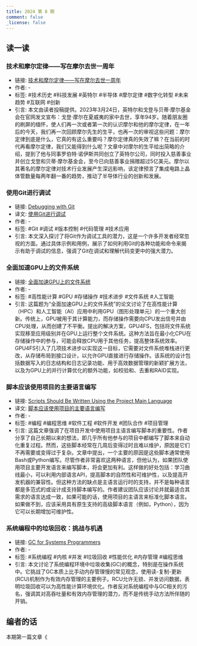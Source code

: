 ```yaml
---
title: 2024 第 8 期
comment: false
_license: false
---
```


## 读一读

### 技术和摩尔定律——写在摩尔去世一周年

- 链接: [技术和摩尔定律——写在摩尔去世一周年](http://blog.3n1ac.com/article/tech-and-moore’s-law#6ae77545845e499ab187e631198b71e4)
- 作者: -
- 标签: #技术历史 #科技发展 #英特尔 #半导体 #摩尔定律 #数字化转型 #未来趋势 #互联网 #创新
- 引言: 本文由读者投稿提供。2023年3月24日，英特尔和戈登与贝蒂·摩尔基金会在官网发文宣布：戈登·摩尔在夏威夷的家中去世，享年94岁。随着朋友圈的刷屏的缅怀，使人们再一次或者第一次的认识摩尔和他的摩尔定律，在一年后的今天，我们再一次回顾摩尔先生的生平，也再一次的审视这些问题：摩尔定律到底是什么，它真的有这么重要吗？摩尔定律真的失效了嘛？在当前的时代再看摩尔定律，我们又能得到什么呢？文章中对摩尔的生平给出简略的介绍，提到了他与同事罗伯特·诺伊斯共同创立了英特尔公司，同时投入慈善事业并创立戈登和贝蒂·摩尔基金会，至今已向慈善事业捐赠超过5亿美元。摩尔以其著名的摩尔定律对技术行业发展产生深远影响，该定律预言了集成电路上晶体管数量每两年翻一番的趋势，推动了半导体行业的创新和发展。

### 使用Git进行调试

- 链接: [Debugging with Git](https://lucasoshiro.github.io/posts-en/2023-02-13-git-debug/)
- 译文: [使用Git进行调试](https://endermio.notion.site/Git-df1d15d648f849caba472909765be01d)
- 作者: -
- 标签: #Git #调试 #版本控制 #代码管理 #技术应用
- 引言: 本文深入探讨了将Git作为调试工具的潜力，这是一个许多开发者经常忽视的方面。通过具体示例和用例，展示了如何利用Git的各种功能和命令来揭示有助于调试的信息，强调了Git在调试和理解代码变更中的强大潜力。

### 全面加速GPU上的文件系统

- 链接: [全面加速GPU上的文件系统](https://dl.gi.de/server/api/core/bitstreams/7c7a8830-fd81-4e56-8507-cd4809020660/content)
- 作者: -
- 标签: #高性能计算 #GPU #存储操作 #技术进步 #文件系统 #人工智能
- 引言: 这篇题为“全面加速GPU上的文件系统”的论文讨论了在高性能计算（HPC）和人工智能（AI）应用中利用GPU（图形处理单元）的一个重大创新。传统上，GPU被用于其计算能力，而存储操作需要向CPU发出信号并由CPU处理，从而创建了不平衡。提出的解决方案，GPU4FS，包括将文件系统实现移至应用级别并在GPU上运行整个文件系统。这种方法旨在最小化CPU在存储操作中的参与，可能会释放CPU用于其他任务，提高整体系统效率。GPU4FS引入了几项技术进步以实现这一目标，它需要对文件系统堆栈进行更改，从存储布局到接口设计，以允许GPU直接进行存储操作。该系统的设计包括数据写入的日志结构和日志记录功能、用于高效数据管理的新颖扩展方法，以及为GPU上的并行计算优化的额外功能，如校验和、去重和RAID实现。

### 脚本应该使用项目的主要语言编写

- 链接: [Scripts Should Be Written Using the Project Main Language](https://joaomagfreitas.link/scripts-should-be-written-using-the-project-main-language/)
- 译文: [脚本应该使用项目的主要语言编写](https://endermio.notion.site/87176bb311f44743b5ee4bda8e83eb34)
- 作者: -
- 标签: #编程 #编程思维 #软件工程 #软件开发 #团队合作 #项目管理
- 引言: 这篇文章强调了在项目开发中使用项目主语言编写脚本的重要性。作者分享了自己长期以来的想法，即几乎所有他参与的项目中都编写了脚本来自动化重复过程。然而，这些脚本经常在几周后变得过时且难以维护，原因是它们不再需要或变得过于复杂。文章中提出，一个主要的原因是这些脚本通常使用Bash或Python编写。尽管作者非常喜欢这两种语言，但他认为，如果团队使用项目主要开发语言来编写脚本，将会更加有利。这样做的好处包括：学习曲线最小，可以利用内部语言API，提高脚本的自然性和可维护性，以及提高开发机器的兼容性。但这种方法的缺点是主语言运行时的支持，并不是每种语言都是多范式的或设计成支持脚本编写的。作者建议团队应该讨论并就最适合其需求的语言达成一致，如果可能的话，使用项目的主语言来标准化脚本语言。如果做不到，应该采用具有原生支持的高级脚本语言（例如，Python），因为它可以长期增加可维护性。

### 系统编程中的垃圾回收：挑战与机遇

- 链接: [GC for Systems Programmers](https://bitbashing.io/gc-for-systems-programmers.html)
- 作者: -
- 标签: #系统编程 #内核 #并发 #垃圾回收 #性能优化 #内存管理 #编程思维
- 引言: 本文讨论了系统编程环境中垃圾收集(GC)的概念，特别是在操作系统中。它挑战了GC本质上比手动内存管理慢的常见观念，使用读-复制-更新(RCU)机制作为有效内存管理的主要例子。RCU允许无锁、并发访问数据，表明垃圾回收可以为高性能计算环境优化。作者反对系统编程中与GC相关的污名，强调其对高吞吐量和有效内存管理的潜力，而不是传统手动方法所伴随的开销。



## 编者的话

本期第一篇文章《
